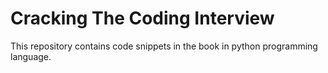 # Cracking The Coding Interview

This repository contains code snippets in the book in python programming language.

